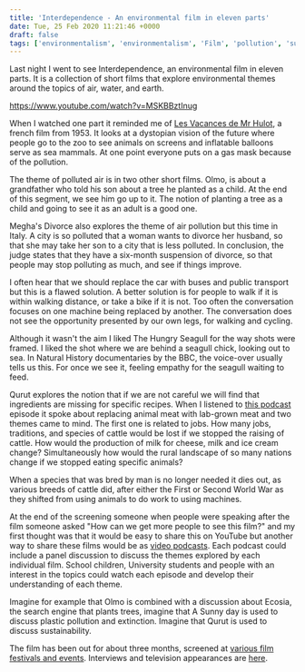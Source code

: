 ```yaml
---
title: 'Interdependence - An environmental film in eleven parts'
date: Tue, 25 Feb 2020 11:21:46 +0000
draft: false
tags: ['environmentalism', 'environmentalism', 'Film', 'pollution', 'sustainability']
---
```


Last night I went to see Interdependence, an environmental film in eleven parts. It is a collection of short films that explore environmental themes around the topics of air, water, and earth.

https://www.youtube.com/watch?v=MSKBBztInug

When I watched one part it reminded me of [Les Vacances de Mr Hulot](https://www.youtube.com/watch?v=DUWHZYMhDS4), a french film from 1953. It looks at a dystopian vision of the future where people go to the zoo to see animals on screens and inflatable balloons serve as sea mammals. At one point everyone puts on a gas mask because of the pollution.

The theme of polluted air is in two other short films. Olmo, is about a grandfather who told his son about a tree he planted as a child. At the end of this segment, we see him go up to it. The notion of planting a tree as a child and going to see it as an adult is a good one.

Megha's Divorce also explores the theme of air pollution but this time in Italy. A city is so polluted that a woman wants to divorce her husband, so that she may take her son to a city that is less polluted. In conclusion, the judge states that they have a six-month suspension of divorce, so that people may stop polluting as much, and see if things improve.

I often hear that we should replace the car with buses and public transport but this is a flawed solution. A better solution is for people to walk if it is within walking distance, or take a bike if it is not. Too often the conversation focuses on one machine being replaced by another. The conversation does not see the opportunity presented by our own legs, for walking and cycling.

Although it wasn't the aim I liked The Hungry Seagull for the way shots were framed. I liked the shot where we are behind a seagull chick, looking out to sea. In Natural History documentaries by the BBC, the voice-over usually tells us this. For once we see it, feeling empathy for the seagull waiting to feed.

Qurut explores the notion that if we are not careful we will find that ingredients are missing for specific recipes. When I listened to [this podcast](https://pca.st/49tidwb6) episode it spoke about replacing animal meat with lab-grown meat and two themes came to mind. The first one is related to jobs. How many jobs, traditions, and species of cattle would be lost if we stopped the raising of cattle. How would the production of milk for cheese, milk and ice cream change? Simultaneously how would the rural landscape of so many nations change if we stopped eating specific animals?

When a species that was bred by man is no longer needed it dies out, as various breeds of cattle did, after either the First or Second World War as they shifted from using animals to do work to using machines.

At the end of the screening someone when people were speaking after the film someone asked "How can we get more people to see this film?" and my first thought was that it would be easy to share this on YouTube but another way to share these films would be as [video podcasts](https://www.main-vision.com/richard/blog/video-podcasts-as-a-way-to-avoid-algorithms/). Each podcast could include a panel discussion to discuss the themes explored by each individual film. School children, University students and people with an interest in the topics could watch each episode and develop their understanding of each theme.

Imagine for example that Olmo is combined with a discussion about Ecosia, the search engine that plants trees, imagine that A Sunny day is used to discuss plastic pollution and extinction. Imagine that Qurut is used to discuss sustainability.

The film has been out for about three months, screened at [various film festivals and events](https://www.interdependencefilm.com/copy-of-acknowledgments). Interviews and television appearances are [here](https://www.interdependencefilm.com/media).